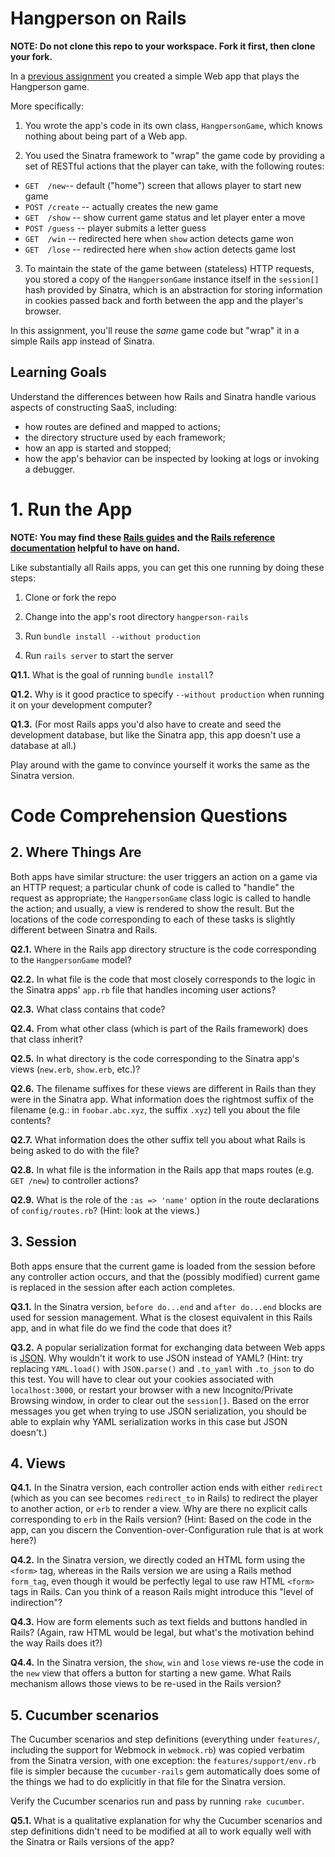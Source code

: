 # Hangperson on Rails

**NOTE: Do not clone this repo to your workspace. Fork it first, then clone your fork.**

In a [previous
assignment](https://github.com/saasbook/hw-sinatra-saas-hangperson) you
created a simple Web app that plays the Hangperson game.

More specifically:

1. You wrote the app's code in its own class, `HangpersonGame`, which
knows nothing about being part of a Web app.

2. You used the Sinatra framework to "wrap" the game code by providing a
set of RESTful actions that the player can take, with the following routes:

* `GET  /new`-- default ("home") screen that allows player to start new game
* `POST /create` -- actually creates the new game
* `GET  /show` -- show current game status and let player enter a move
* `POST /guess` -- player submits a letter guess
* `GET  /win`   -- redirected here when `show` action detects game won
* `GET  /lose`  -- redirected here when `show` action detects game lost

3. To maintain the state of the game between (stateless) HTTP requests,
you stored a copy of the `HangpersonGame` instance itself in the
`session[]` hash provided by Sinatra, which is an abstraction for
storing information in cookies passed back and forth between the app and
the player's browser.

In this assignment, you'll reuse the *same* game code but "wrap" it in a
simple Rails app instead of Sinatra.

## Learning Goals

Understand the differences between how Rails and Sinatra handle
various aspects of constructing SaaS, including: 

* how routes are defined and mapped to actions; 
* the directory structure used by each framework;
* how an app is started and stopped; 
* how the app's behavior can be inspected by looking at logs or invoking
a debugger. 


# 1. Run the App

**NOTE: You may find these [Rails guides](http://guides.rubyonrails.org/v4.2/) and the 
[Rails reference documentation](http://api.rubyonrails.org/v4.2.9/) 
helpful to have on hand.**

Like substantially all Rails apps, you can get this one running by doing
these steps:

1. Clone or fork the repo

1. Change into the app's root directory `hangperson-rails`

1. Run `bundle install --without production`

1. Run `rails server` to start the server

**Q1.1.**  What is the goal of running `bundle install`?

**Q1.2.**  Why is it good practice to specify `--without production`
when running 
it on your development computer?

**Q1.3.** 
(For most Rails apps you'd also have to create and seed the development
database, but like the Sinatra app, this app doesn't use a database at all.)

Play around with the game to convince yourself it works the same as the
Sinatra version.

# Code Comprehension Questions

## 2. Where Things Are

Both apps have similar structure: the user triggers an action on a game
via an HTTP request; a particular chunk of code is called to "handle"
the request as appropriate; the `HangpersonGame` class logic is called
to handle the action; and usually, a view is rendered to show the
result.  But the locations of the code corresponding to each of these
tasks is slightly different between Sinatra and Rails.


**Q2.1.** Where in the Rails app directory structure is the code corresponding
to the `HangpersonGame` model?

**Q2.2.** In what file is the code that most closely corresponds to the 
logic in the Sinatra apps' `app.rb` file that handles incoming user
actions?

**Q2.3.** What class contains that code?

**Q2.4.** From what other class (which is part of the Rails framework)
does that class inherit? 

**Q2.5.** In what directory is the code corresponding to the Sinatra app's views
(`new.erb`, `show.erb`, etc.)?  

**Q2.6.** The filename suffixes
for these views are different in Rails than they were in the Sinatra
app.  What information does the rightmost suffix of the filename 
(e.g.: in `foobar.abc.xyz`, the suffix `.xyz`) tell
you about the file contents?  

**Q2.7.** What information does the  other suffix tell you about what
Rails is being asked to do with the file?

**Q2.8.** In what file is the information in the Rails app that maps
routes (e.g. `GET /new`)  to controller actions?  

**Q2.9.** What is the role of the `:as => 'name'` option in the route
declarations of `config/routes.rb`?  (Hint: look at the views.)

## 3. Session

Both apps ensure that the current game is loaded from the session before
any controller action occurs, and that the (possibly modified) current
game is replaced in the session after each action completes.

**Q3.1.** In the Sinatra version, `before do...end` and `after do...end` blocks
are used for session management.  What is the closest equivalent in this
Rails app, and in what
file do we find the code that does it?

**Q3.2.** A popular serialization format for exchanging data between Web
apps is [JSON](https://en.wikipedia.org/wiki/JSON).  Why wouldn't it
work to use JSON instead of YAML?  (Hint: try replacing `YAML.load()`
with `JSON.parse()` and `.to_yaml` with `.to_json` to do this test.  You
will have to clear out your cookies associated with `localhost:3000`, or
restart your browser with a new Incognito/Private Browsing window, in
order to clear out the `session[]`.  Based on the error messages you get
when trying to use JSON serialization, you should be able to explain why
YAML serialization works in this case but JSON doesn't.)

## 4. Views

**Q4.1.** In the Sinatra version, each controller action ends with either
`redirect` (which as you can see becomes `redirect_to` in Rails) to
redirect the player to another action, or `erb` to render a view.  Why
are there no explicit calls corresponding to `erb` in the Rails version?
(Hint: Based on the code in the app, can you discern the
Convention-over-Configuration rule that is at work here?)

**Q4.2.** In the Sinatra version, we directly coded an HTML form using the
`<form>` tag, whereas in the Rails version we are using a Rails method
`form_tag`, even though it would be perfectly legal to use raw HTML
`<form>` tags in Rails.  Can you think of a reason Rails might introduce
this "level of indirection"?

**Q4.3.** How are form elements such as text fields and buttons handled in
Rails?  (Again, raw HTML would be legal, but what's the motivation
behind the way Rails does it?)

**Q4.4.** In the Sinatra version, the `show`, `win` and `lose` views re-use the
code in the `new` view that offers a button for starting a new game.
What Rails mechanism allows those views to be re-used in the Rails version?  

## 5. Cucumber scenarios

The Cucumber scenarios and step definitions (everything under
`features/`, including the support for Webmock in `webmock.rb`) was
copied verbatim from the Sinatra version, with one exception: the
`features/support/env.rb` file is simpler because the `cucumber-rails`
gem automatically does some of the things we had to do explicitly in
that file for the Sinatra version.

Verify the Cucumber scenarios run and pass by running `rake cucumber`.

**Q5.1.** What is a qualitative explanation for why the Cucumber scenarios and
step definitions didn't need to be modified at all to work equally well
with the Sinatra or Rails versions of the app?

